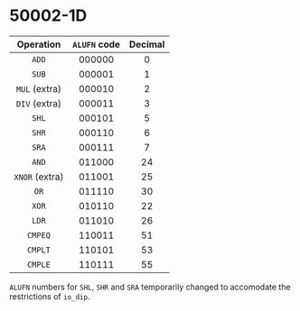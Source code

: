 # 50002-1D

|   Operation    | `ALUFN` code | Decimal |
| :------------: | :----------: | :-----: |
|     `ADD`      |    000000    |    0    |
|     `SUB`      |    000001    |    1    |
| `MUL` (extra)  |    000010    |    2    |
| `DIV` (extra)  |    000011    |    3    |
|     `SHL`      |    000101    |    5    |
|     `SHR`      |    000110    |    6    |
|     `SRA`      |    000111    |    7    |
|     `AND`      |    011000    |   24    |
| `XNOR` (extra) |    011001    |   25    |
|      `OR`      |    011110    |   30    |
|     `XOR`      |    010110    |   22    |
|     `LDR`      |    011010    |   26    |
|    `CMPEQ`     |    110011    |   51    |
|    `CMPLT`     |    110101    |   53    |
|    `CMPLE`     |    110111    |   55    |

`ALUFN` numbers for `SHL`, `SHR` and `SRA` temporarily changed to accomodate the restrictions of `io_dip`.
